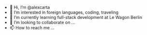 - 👋 Hi, I’m @alexcarta
- 👀 I’m interested in foreign languages, coding, traveling
- 🌱 I’m currently learning full-stack development at Le Wagon Berlin
- 💞️ I’m looking to collaborate on ...
- 📫 How to reach me ...

<!---
alexcarta/alexcarta is a ✨ special ✨ repository because its `README.md` (this file) appears on your GitHub profile.
You can click the Preview link to take a look at your changes.
--->
